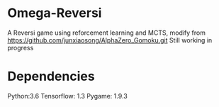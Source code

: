 # Omega-Reversi
A Reversi game using reforcement learning and MCTS, modify from https://github.com/junxiaosong/AlphaZero_Gomoku.git
Still working in progress

# Dependencies
Python:3.6
Tensorflow: 1.3
Pygame: 1.9.3
